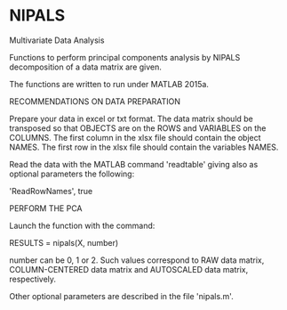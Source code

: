 # NIPALS
Multivariate Data Analysis

Functions to perform principal components analysis by NIPALS decomposition of a data matrix are given.

The functions are written to run under MATLAB 2015a.

RECOMMENDATIONS ON DATA PREPARATION

Prepare your data in excel or txt format. The data matrix should be transposed so that OBJECTS are on the ROWS and 
VARIABLES on the COLUMNS.
The first column in the xlsx file should contain the object NAMES.
The first row in the xlsx file should contain the variables NAMES.

Read the data with the MATLAB command 'readtable' giving also as optional parameters the following:

'ReadRowNames', true

PERFORM THE PCA 

Launch the function with the command:

RESULTS = nipals(X, number)

number can be 0, 1 or 2. Such values correspond to RAW data matrix, COLUMN-CENTERED data matrix and AUTOSCALED data 
matrix, respectively.

Other optional parameters are described in the file 'nipals.m'.


